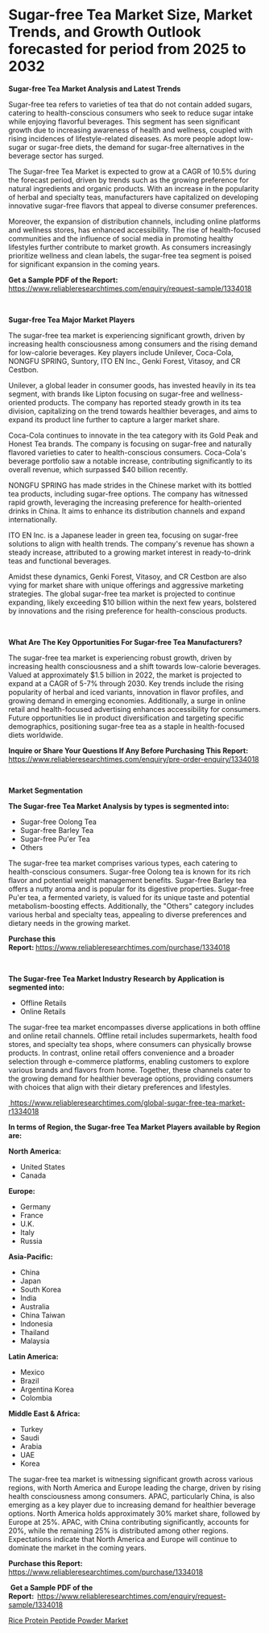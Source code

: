 <p><h1>Sugar-free Tea Market Size, Market Trends, and Growth Outlook forecasted for period from 2025 to 2032</h1></p><p><strong>Sugar-free Tea Market Analysis and Latest Trends</strong></p>
<p><p>Sugar-free tea refers to varieties of tea that do not contain added sugars, catering to health-conscious consumers who seek to reduce sugar intake while enjoying flavorful beverages. This segment has seen significant growth due to increasing awareness of health and wellness, coupled with rising incidences of lifestyle-related diseases. As more people adopt low-sugar or sugar-free diets, the demand for sugar-free alternatives in the beverage sector has surged.</p><p>The Sugar-free Tea Market is expected to grow at a CAGR of 10.5% during the forecast period, driven by trends such as the growing preference for natural ingredients and organic products. With an increase in the popularity of herbal and specialty teas, manufacturers have capitalized on developing innovative sugar-free flavors that appeal to diverse consumer preferences. </p><p>Moreover, the expansion of distribution channels, including online platforms and wellness stores, has enhanced accessibility. The rise of health-focused communities and the influence of social media in promoting healthy lifestyles further contribute to market growth. As consumers increasingly prioritize wellness and clean labels, the sugar-free tea segment is poised for significant expansion in the coming years.</p></p>
<p><strong>Get a Sample PDF of the Report:&nbsp;</strong> <a href="https://www.reliableresearchtimes.com/enquiry/request-sample/1334018?utm_campaign=2196&utm_medium=2&utm_source=Github&utm_content=ia&utm_term=24032025&utm_id=sugar-free-tea">https://www.reliableresearchtimes.com/enquiry/request-sample/1334018</a></p>
<p>&nbsp;</p>
<p><strong>Sugar-free Tea Major Market Players</strong></p>
<p><p>The sugar-free tea market is experiencing significant growth, driven by increasing health consciousness among consumers and the rising demand for low-calorie beverages. Key players include Unilever, Coca-Cola, NONGFU SPRING, Suntory, ITO EN Inc., Genki Forest, Vitasoy, and CR Cestbon.</p><p>Unilever, a global leader in consumer goods, has invested heavily in its tea segment, with brands like Lipton focusing on sugar-free and wellness-oriented products. The company has reported steady growth in its tea division, capitalizing on the trend towards healthier beverages, and aims to expand its product line further to capture a larger market share.</p><p>Coca-Cola continues to innovate in the tea category with its Gold Peak and Honest Tea brands. The company is focusing on sugar-free and naturally flavored varieties to cater to health-conscious consumers. Coca-Cola's beverage portfolio saw a notable increase, contributing significantly to its overall revenue, which surpassed $40 billion recently.</p><p>NONGFU SPRING has made strides in the Chinese market with its bottled tea products, including sugar-free options. The company has witnessed rapid growth, leveraging the increasing preference for health-oriented drinks in China. It aims to enhance its distribution channels and expand internationally.</p><p>ITO EN Inc. is a Japanese leader in green tea, focusing on sugar-free solutions to align with health trends. The company's revenue has shown a steady increase, attributed to a growing market interest in ready-to-drink teas and functional beverages.</p><p>Amidst these dynamics, Genki Forest, Vitasoy, and CR Cestbon are also vying for market share with unique offerings and aggressive marketing strategies. The global sugar-free tea market is projected to continue expanding, likely exceeding $10 billion within the next few years, bolstered by innovations and the rising preference for health-conscious products.</p></p>
<p>&nbsp;</p>
<p><strong>What Are The Key Opportunities For Sugar-free Tea Manufacturers?</strong></p>
<p><p>The sugar-free tea market is experiencing robust growth, driven by increasing health consciousness and a shift towards low-calorie beverages. Valued at approximately $1.5 billion in 2022, the market is projected to expand at a CAGR of 5-7% through 2030. Key trends include the rising popularity of herbal and iced variants, innovation in flavor profiles, and growing demand in emerging economies. Additionally, a surge in online retail and health-focused advertising enhances accessibility for consumers. Future opportunities lie in product diversification and targeting specific demographics, positioning sugar-free tea as a staple in health-focused diets worldwide.</p></p>
<p><strong>Inquire or Share Your Questions If Any Before Purchasing This Report:</strong> <a href="https://www.reliableresearchtimes.com/enquiry/pre-order-enquiry/1334018?utm_campaign=2196&utm_medium=2&utm_source=Github&utm_content=ia&utm_term=24032025&utm_id=sugar-free-tea">https://www.reliableresearchtimes.com/enquiry/pre-order-enquiry/1334018</a></p>
<p>&nbsp;</p>
<p><strong>Market Segmentation</strong></p>
<p><strong>The Sugar-free Tea Market Analysis by types is segmented into:</strong></p>
<p><ul><li>Sugar-free Oolong Tea</li><li>Sugar-free Barley Tea</li><li>Sugar-free Pu'er Tea</li><li>Others</li></ul></p>
<p><p>The sugar-free tea market comprises various types, each catering to health-conscious consumers. Sugar-free Oolong tea is known for its rich flavor and potential weight management benefits. Sugar-free Barley tea offers a nutty aroma and is popular for its digestive properties. Sugar-free Pu'er tea, a fermented variety, is valued for its unique taste and potential metabolism-boosting effects. Additionally, the "Others" category includes various herbal and specialty teas, appealing to diverse preferences and dietary needs in the growing market.</p></p>
<p><strong>Purchase this Report:&nbsp;</strong><a href="https://www.reliableresearchtimes.com/purchase/1334018?utm_campaign=2196&utm_medium=2&utm_source=Github&utm_content=ia&utm_term=24032025&utm_id=sugar-free-tea">https://www.reliableresearchtimes.com/purchase/1334018</a></p>
<p>&nbsp;</p>
<p><strong>The Sugar-free Tea Market Industry Research by Application is segmented into:</strong></p>
<p><ul><li>Offline Retails</li><li>Online Retails</li></ul></p>
<p><p>The sugar-free tea market encompasses diverse applications in both offline and online retail channels. Offline retail includes supermarkets, health food stores, and specialty tea shops, where consumers can physically browse products. In contrast, online retail offers convenience and a broader selection through e-commerce platforms, enabling customers to explore various brands and flavors from home. Together, these channels cater to the growing demand for healthier beverage options, providing consumers with choices that align with their dietary preferences and lifestyles.</p></p>
<p><a href="https://www.reliableresearchtimes.com/global-sugar-free-tea-market-r1334018?utm_campaign=2196&utm_medium=2&utm_source=Github&utm_content=ia&utm_term=24032025&utm_id=sugar-free-tea">&nbsp;https://www.reliableresearchtimes.com/global-sugar-free-tea-market-r1334018</a></p>
<p><strong>In terms of Region, the Sugar-free Tea Market Players available by Region are:</strong></p>
<p>
    <p> <strong> North America: </strong>
        <ul>
            <li>United States</li>
            <li>Canada</li>
        </ul>
        </p> 
    <p> <strong> Europe: </strong>
        <ul>
            <li>Germany</li>
            <li>France</li>
            <li>U.K.</li>
            <li>Italy</li>
            <li>Russia</li>
        </ul>
        </p> 
    <p> <strong> Asia-Pacific: </strong>
        <ul>
            <li>China</li>
            <li>Japan</li>
            <li>South Korea</li>
            <li>India</li>
            <li>Australia</li>
            <li>China Taiwan</li>
            <li>Indonesia</li>
            <li>Thailand</li>
            <li>Malaysia</li>
        </ul>
        </p> 
    <p> <strong> Latin America: </strong>
        <ul>
            <li>Mexico</li>
            <li>Brazil</li>
            <li>Argentina Korea</li>
            <li>Colombia</li>
        </ul>
        </p> 
    <p> <strong> Middle East & Africa: </strong>
        <ul>
            <li>Turkey</li>
            <li>Saudi</li>
            <li>Arabia</li>
            <li>UAE</li>
            <li>Korea</li>
        </ul>
    </p>
    </p>
<p><p>The sugar-free tea market is witnessing significant growth across various regions, with North America and Europe leading the charge, driven by rising health consciousness among consumers. APAC, particularly China, is also emerging as a key player due to increasing demand for healthier beverage options. North America holds approximately 30% market share, followed by Europe at 25%. APAC, with China contributing significantly, accounts for 20%, while the remaining 25% is distributed among other regions. Expectations indicate that North America and Europe will continue to dominate the market in the coming years.</p></p>
<p><strong>Purchase this Report: </strong><a href="https://www.reliableresearchtimes.com/purchase/1334018?utm_campaign=2196&utm_medium=2&utm_source=Github&utm_content=ia&utm_term=24032025&utm_id=sugar-free-tea">https://www.reliableresearchtimes.com/purchase/1334018</a></p>
<p>&nbsp;<strong>Get a Sample PDF of the Report:&nbsp;&nbsp;</strong><a href="https://www.reliableresearchtimes.com/enquiry/request-sample/1334018?utm_campaign=2196&utm_medium=2&utm_source=Github&utm_content=ia&utm_term=24032025&utm_id=sugar-free-tea">https://www.reliableresearchtimes.com/enquiry/request-sample/1334018</a></p>
<p><strong></strong></p>
<p><p><a href="https://github.com/MariaWashington76/Market-Research-Report-List-2/blob/main/rice-protein-peptide-powder-market.md?utm_campaign=2196&utm_medium=2&utm_source=Github&utm_content=ia&utm_term=24032025&utm_id=sugar-free-tea">Rice Protein Peptide Powder Market</a></p></p>